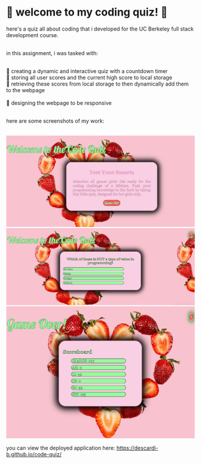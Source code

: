 # 🌸 welcome to my coding quiz! 🌸 

here's a quiz all about coding that i developed for the UC Berkeley full stack development course. <br /><br />

in this assignment, i was tasked with:
<br /><br />

🍓 creating a dynamic and interactive quiz with a countdown timer <br />
🍓 storing all user scores and the current high score to local storage <br />
🍓 retrieving these scores from local storage to then dynamically add them to the webpage <br /><br />
🍓 designing the webpage to be responsive <br /><br />

here are some screenshots of my work: 
<br /><br />

<img src="./Assets/images/coding-quiz-img-1.png">
<img src="./Assets/images/coding-quiz-img-2.png">
<img src="./Assets/images/coding-quiz-img-3.png">

<br />

you can view the deployed application here: <a href=“https://descardi-b.github.io/code-quiz/“>https://descardi-b.github.io/code-quiz/</a>
